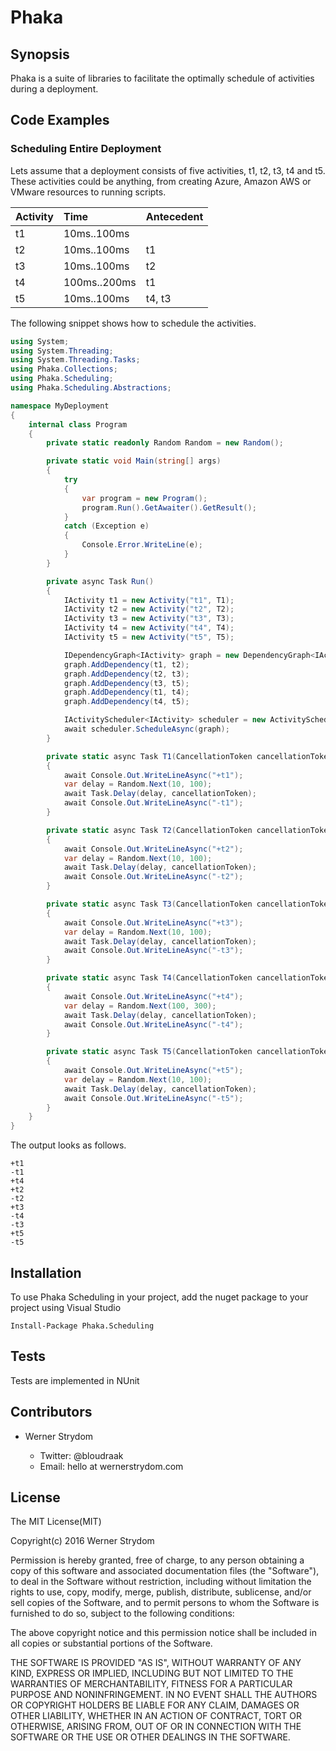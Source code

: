 # Phaka

## Synopsis

Phaka is a suite of libraries to facilitate the optimally schedule of activities during a deployment.

## Code Examples

### Scheduling Entire Deployment 

Lets assume that a deployment consists of five activities, t1, t2, t3, t4 and t5. These activities could be anything, from creating Azure, Amazon AWS or VMware resources to running scripts. 

|Activity|Time|Antecedent|
|:---|:---|:---|
| t1 | 10ms..100ms | |
| t2 | 10ms..100ms |t1 |
| t3 | 10ms..100ms | t2 |
| t4 | 100ms..200ms | t1 |
| t5 | 10ms..100ms | t4, t3 |

The following snippet shows how to schedule the activities.

```csharp
using System;
using System.Threading;
using System.Threading.Tasks;
using Phaka.Collections;
using Phaka.Scheduling;
using Phaka.Scheduling.Abstractions;

namespace MyDeployment
{
    internal class Program
    {
        private static readonly Random Random = new Random();

        private static void Main(string[] args)
        {
            try
            {
                var program = new Program();
                program.Run().GetAwaiter().GetResult();
            }
            catch (Exception e)
            {
                Console.Error.WriteLine(e);
            }
        }

        private async Task Run()
        {
            IActivity t1 = new Activity("t1", T1);
            IActivity t2 = new Activity("t2", T2);
            IActivity t3 = new Activity("t3", T3);
            IActivity t4 = new Activity("t4", T4);
            IActivity t5 = new Activity("t5", T5);

            IDependencyGraph<IActivity> graph = new DependencyGraph<IActivity>();
            graph.AddDependency(t1, t2);
            graph.AddDependency(t2, t3);
            graph.AddDependency(t3, t5);
            graph.AddDependency(t1, t4);
            graph.AddDependency(t4, t5);

            IActivityScheduler<IActivity> scheduler = new ActivityScheduler<IActivity>();
            await scheduler.ScheduleAsync(graph);
        }

        private static async Task T1(CancellationToken cancellationToken)
        {
            await Console.Out.WriteLineAsync("+t1");
            var delay = Random.Next(10, 100);
            await Task.Delay(delay, cancellationToken);
            await Console.Out.WriteLineAsync("-t1");
        }

        private static async Task T2(CancellationToken cancellationToken)
        {
            await Console.Out.WriteLineAsync("+t2");
            var delay = Random.Next(10, 100);
            await Task.Delay(delay, cancellationToken);
            await Console.Out.WriteLineAsync("-t2");
        }

        private static async Task T3(CancellationToken cancellationToken)
        {
            await Console.Out.WriteLineAsync("+t3");
            var delay = Random.Next(10, 100);
            await Task.Delay(delay, cancellationToken);
            await Console.Out.WriteLineAsync("-t3");
        }

        private static async Task T4(CancellationToken cancellationToken)
        {
            await Console.Out.WriteLineAsync("+t4");
            var delay = Random.Next(100, 300);
            await Task.Delay(delay, cancellationToken);
            await Console.Out.WriteLineAsync("-t4");
        }

        private static async Task T5(CancellationToken cancellationToken)
        {
            await Console.Out.WriteLineAsync("+t5");
            var delay = Random.Next(10, 100);
            await Task.Delay(delay, cancellationToken);
            await Console.Out.WriteLineAsync("-t5");
        }
    }
}
```

The output looks as follows. 

```
+t1
-t1
+t4
+t2
-t2
+t3
-t4
-t3
+t5
-t5
```

## Installation

To use Phaka Scheduling in your project, add the nuget package to your project using Visual Studio

    Install-Package Phaka.Scheduling 

## Tests

Tests are implemented in NUnit

## Contributors

- Werner Strydom

    - Twitter: @bloudraak
    - Email: hello at wernerstrydom.com

## License

The MIT License(MIT)

Copyright(c) 2016 Werner Strydom

Permission is hereby granted, free of charge, to any person obtaining a copy
of this software and associated documentation files (the "Software"), to deal
in the Software without restriction, including without limitation the rights
to use, copy, modify, merge, publish, distribute, sublicense, and/or sell
copies of the Software, and to permit persons to whom the Software is
furnished to do so, subject to the following conditions:

The above copyright notice and this permission notice shall be included in all
copies or substantial portions of the Software.

THE SOFTWARE IS PROVIDED "AS IS", WITHOUT WARRANTY OF ANY KIND, EXPRESS OR
IMPLIED, INCLUDING BUT NOT LIMITED TO THE WARRANTIES OF MERCHANTABILITY,
FITNESS FOR A PARTICULAR PURPOSE AND NONINFRINGEMENT. IN NO EVENT SHALL THE
AUTHORS OR COPYRIGHT HOLDERS BE LIABLE FOR ANY CLAIM, DAMAGES OR OTHER
LIABILITY, WHETHER IN AN ACTION OF CONTRACT, TORT OR OTHERWISE, ARISING FROM,
OUT OF OR IN CONNECTION WITH THE SOFTWARE OR THE USE OR OTHER DEALINGS IN THE
SOFTWARE.
